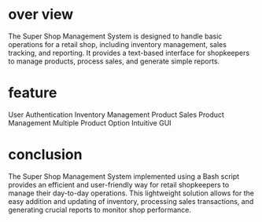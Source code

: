 # over view
The Super Shop Management System is designed to handle basic operations for a retail shop, including inventory management, sales tracking, and reporting. It provides a text-based interface for shopkeepers to manage products, process sales, and generate simple reports.

# feature 
User Authentication
Inventory Management
Product Sales
Product Management
Multiple Product Option
Intuitive GUI

# conclusion 
The Super Shop Management System implemented using a Bash script provides an efficient and user-friendly way for retail shopkeepers to manage their day-to-day operations. This lightweight solution allows for the easy addition and updating of inventory, processing sales transactions, and generating crucial reports to monitor shop performance. 
